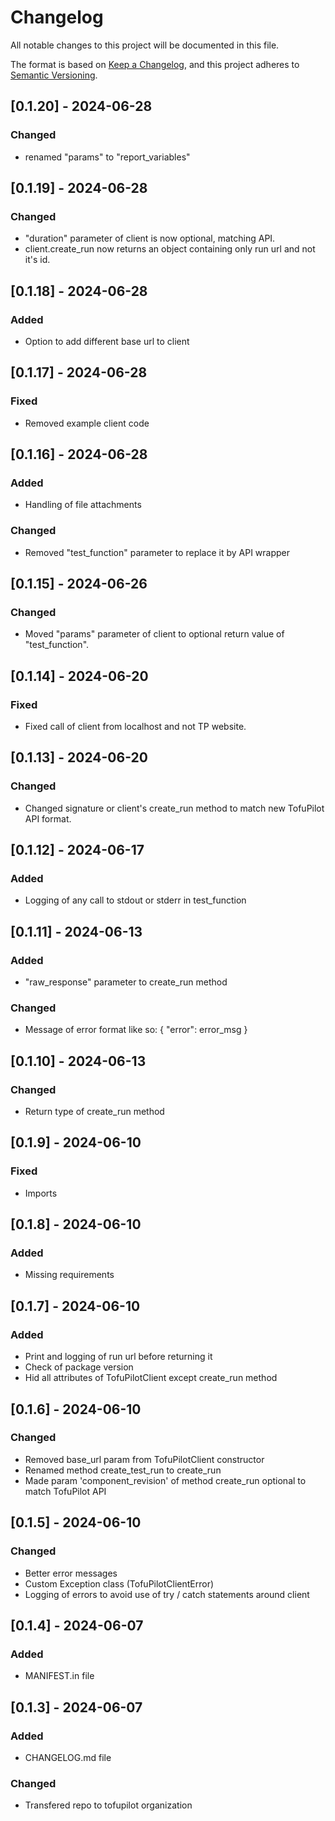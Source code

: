 # Changelog

All notable changes to this project will be documented in this file.

The format is based on [Keep a Changelog](https://keepachangelog.com/en/1.1.0/),
and this project adheres to [Semantic Versioning](https://semver.org/spec/v2.0.0.html).

## [0.1.20] - 2024-06-28

### Changed

- renamed "params" to "report_variables"

## [0.1.19] - 2024-06-28

### Changed

- "duration" parameter of client is now optional, matching API.
- client.create_run now returns an object containing only run url and not it's id.

## [0.1.18] - 2024-06-28

### Added

- Option to add different base url to client

## [0.1.17] - 2024-06-28

### Fixed

- Removed example client code

## [0.1.16] - 2024-06-28

### Added

- Handling of file attachments

### Changed

- Removed "test_function" parameter to replace it by API wrapper

## [0.1.15] - 2024-06-26

### Changed

- Moved "params" parameter of client to optional return value of "test_function".

## [0.1.14] - 2024-06-20

### Fixed

- Fixed call of client from localhost and not TP website.

## [0.1.13] - 2024-06-20

### Changed

- Changed signature or client's create_run method to match new TofuPilot API format.

## [0.1.12] - 2024-06-17

### Added

- Logging of any call to stdout or stderr in test_function

## [0.1.11] - 2024-06-13

### Added

- "raw_response" parameter to create_run method

### Changed

- Message of error format like so: { "error": error_msg }

## [0.1.10] - 2024-06-13

### Changed

- Return type of create_run method

## [0.1.9] - 2024-06-10

### Fixed

- Imports

## [0.1.8] - 2024-06-10

### Added

- Missing requirements

## [0.1.7] - 2024-06-10

### Added

- Print and logging of run url before returning it
- Check of package version
- Hid all attributes of TofuPilotClient except create_run method

## [0.1.6] - 2024-06-10

### Changed

- Removed base_url param from TofuPilotClient constructor
- Renamed method create_test_run to create_run
- Made param 'component_revision' of method create_run optional to match TofuPilot API

## [0.1.5] - 2024-06-10

### Changed

- Better error messages
- Custom Exception class (TofuPilotClientError)
- Logging of errors to avoid use of try / catch statements around client

## [0.1.4] - 2024-06-07

### Added

- MANIFEST.in file

## [0.1.3] - 2024-06-07

### Added

- CHANGELOG.md file

### Changed

- Transfered repo to tofupilot organization
